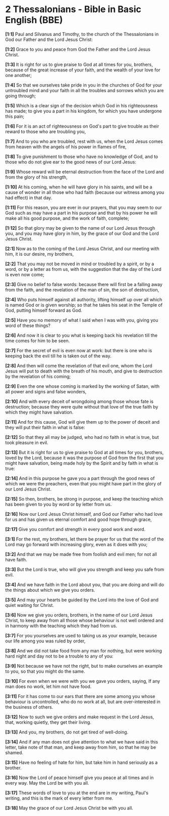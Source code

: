 # 2 Thessalonians - Bible in Basic English (BBE)

**[1:1]** Paul and Silvanus and Timothy, to the church of the Thessalonians in God our Father and the Lord Jesus Christ:

**[1:2]** Grace to you and peace from God the Father and the Lord Jesus Christ.

**[1:3]** It is right for us to give praise to God at all times for you, brothers, because of the great increase of your faith, and the wealth of your love for one another;

**[1:4]** So that we ourselves take pride in you in the churches of God for your untroubled mind and your faith in all the troubles and sorrows which you are going through;

**[1:5]** Which is a clear sign of the decision which God in his righteousness has made; to give you a part in his kingdom, for which you have undergone this pain;

**[1:6]** For it is an act of righteousness on God's part to give trouble as their reward to those who are troubling you,

**[1:7]** And to you who are troubled, rest with us, when the Lord Jesus comes from heaven with the angels of his power in flames of fire,

**[1:8]** To give punishment to those who have no knowledge of God, and to those who do not give ear to the good news of our Lord Jesus:

**[1:9]** Whose reward will be eternal destruction from the face of the Lord and from the glory of his strength,

**[1:10]** At his coming, when he will have glory in his saints, and will be a cause of wonder in all those who had faith (because our witness among you had effect) in that day.

**[1:11]** For this reason, you are ever in our prayers, that you may seem to our God such as may have a part in his purpose and that by his power he will make all his good purpose, and the work of faith, complete;

**[1:12]** So that glory may be given to the name of our Lord Jesus through you, and you may have glory in him, by the grace of our God and the Lord Jesus Christ.

**[2:1]** Now as to the coming of the Lord Jesus Christ, and our meeting with him, it is our desire, my brothers,

**[2:2]** That you may not be moved in mind or troubled by a spirit, or by a word, or by a letter as from us, with the suggestion that the day of the Lord is even now come;

**[2:3]** Give no belief to false words: because there will first be a falling away from the faith, and the revelation of the man of sin, the son of destruction,

**[2:4]** Who puts himself against all authority, lifting himself up over all which is named God or is given worship; so that he takes his seat in the Temple of God, putting himself forward as God.

**[2:5]** Have you no memory of what I said when I was with you, giving you word of these things?

**[2:6]** And now it is clear to you what is keeping back his revelation till the time comes for him to be seen.

**[2:7]** For the secret of evil is even now at work: but there is one who is keeping back the evil till he is taken out of the way.

**[2:8]** And then will come the revelation of that evil one, whom the Lord Jesus will put to death with the breath of his mouth, and give to destruction by the revelation of his coming;

**[2:9]** Even the one whose coming is marked by the working of Satan, with all power and signs and false wonders,

**[2:10]** And with every deceit of wrongdoing among those whose fate is destruction; because they were quite without that love of the true faith by which they might have salvation.

**[2:11]** And for this cause, God will give them up to the power of deceit and they will put their faith in what is false:

**[2:12]** So that they all may be judged, who had no faith in what is true, but took pleasure in evil.

**[2:13]** But it is right for us to give praise to God at all times for you, brothers, loved by the Lord, because it was the purpose of God from the first that you might have salvation, being made holy by the Spirit and by faith in what is true:

**[2:14]** And in this purpose he gave you a part through the good news of which we were the preachers, even that you might have part in the glory of our Lord Jesus Christ.

**[2:15]** So then, brothers, be strong in purpose, and keep the teaching which has been given to you by word or by letter from us.

**[2:16]** Now our Lord Jesus Christ himself, and God our Father who had love for us and has given us eternal comfort and good hope through grace,

**[2:17]** Give you comfort and strength in every good work and word.

**[3:1]** For the rest, my brothers, let there be prayer for us that the word of the Lord may go forward with increasing glory, even as it does with you;

**[3:2]** And that we may be made free from foolish and evil men; for not all have faith.

**[3:3]** But the Lord is true, who will give you strength and keep you safe from evil.

**[3:4]** And we have faith in the Lord about you, that you are doing and will do the things about which we give you orders.

**[3:5]** And may your hearts be guided by the Lord into the love of God and quiet waiting for Christ.

**[3:6]** Now we give you orders, brothers, in the name of our Lord Jesus Christ, to keep away from all those whose behaviour is not well ordered and in harmony with the teaching which they had from us.

**[3:7]** For you yourselves are used to taking us as your example, because our life among you was ruled by order,

**[3:8]** And we did not take food from any man for nothing, but were working hard night and day not to be a trouble to any of you:

**[3:9]** Not because we have not the right, but to make ourselves an example to you, so that you might do the same.

**[3:10]** For even when we were with you we gave you orders, saying, If any man does no work, let him not have food.

**[3:11]** For it has come to our ears that there are some among you whose behaviour is uncontrolled, who do no work at all, but are over-interested in the business of others.

**[3:12]** Now to such we give orders and make request in the Lord Jesus, that, working quietly, they get their living.

**[3:13]** And you, my brothers, do not get tired of well-doing.

**[3:14]** And if any man does not give attention to what we have said in this letter, take note of that man, and keep away from him, so that he may be shamed.

**[3:15]** Have no feeling of hate for him, but take him in hand seriously as a brother.

**[3:16]** Now the Lord of peace himself give you peace at all times and in every way. May the Lord be with you all.

**[3:17]** These words of love to you at the end are in my writing, Paul's writing, and this is the mark of every letter from me.

**[3:18]** May the grace of our Lord Jesus Christ be with you all.
